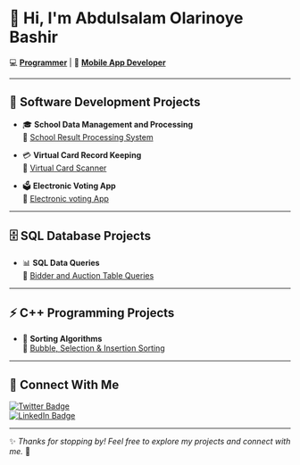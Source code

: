# 👋 Hi, I'm Abdulsalam Olarinoye Bashir  

💻 **[Programmer](https://github.com/BashLaw-Cyber)** | 📱 **[Mobile App Developer](https://www.linkedin.com/in/bashir-abdulsalam-gmnse-aa2b18246/)**  

---

## 🚀 Software Development Projects  

- 🎓 **School Data Management and Processing**  
  📂 [School Result Processing System](https://github.com/BashLaw-Cyber/ClassTeacher)  

- 💳 **Virtual Card Record Keeping**  
  📂 [Virtual Card Scanner](https://github.com/BashLaw-Cyber/Virtual_Card_Record)

-  🗳️ **Electronic Voting  App**  
  📂 [Electronic voting App](https://github.com/BashLaw-Cyber/voting_app)  

---

## 🗄️ SQL Database Projects  

- 📊 **SQL Data Queries**  
  📂 [Bidder and Auction Table Queries](https://github.com/BashLaw-Cyber/sql_data_queries)  

---

## ⚡ C++ Programming Projects  

- 🔢 **Sorting Algorithms**  
  📂 [Bubble, Selection & Insertion Sorting](https://github.com/BashLaw-Cyber/c-_sort_algo_code)  

---

## 🤝 Connect With Me  

[![Twitter Badge](https://img.shields.io/badge/-@Bash_law_-1DA1F2?style=flat&logo=twitter&logoColor=white)](https://twitter.com/Bash_law_)  
[![LinkedIn Badge](https://img.shields.io/badge/-Bashir%20Abdulsalam%20Olarinoye-blue?style=flat&logo=Linkedin&logoColor=white)](https://www.linkedin.com/in/bashir-abdulsalam-gmnse-aa2b18246/)  

---

✨ _Thanks for stopping by! Feel free to explore my projects and connect with me._ 🚀

